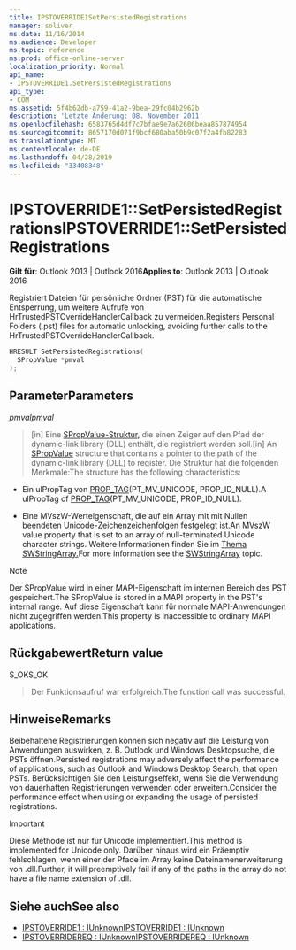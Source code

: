```yaml
---
title: IPSTOVERRIDE1SetPersistedRegistrations
manager: soliver
ms.date: 11/16/2014
ms.audience: Developer
ms.topic: reference
ms.prod: office-online-server
localization_priority: Normal
api_name:
- IPSTOVERRIDE1.SetPersistedRegistrations
api_type:
- COM
ms.assetid: 5f4b62db-a759-41a2-9bea-29fc04b2962b
description: 'Letzte Änderung: 08. November 2011'
ms.openlocfilehash: 6583765d4df7c7bfae9e7a62606beaa857874954
ms.sourcegitcommit: 8657170d071f9bcf680aba50b9c07f2a4fb82283
ms.translationtype: MT
ms.contentlocale: de-DE
ms.lasthandoff: 04/28/2019
ms.locfileid: "33408348"
---
```

# <a name="ipstoverride1setpersistedregistrations"></a><span data-ttu-id="97d4e-103">IPSTOVERRIDE1::SetPersistedRegistrations</span><span class="sxs-lookup"><span data-stu-id="97d4e-103">IPSTOVERRIDE1::SetPersistedRegistrations</span></span>

<span data-ttu-id="97d4e-104">**Gilt für**: Outlook 2013 | Outlook 2016</span><span class="sxs-lookup"><span data-stu-id="97d4e-104">**Applies to**: Outlook 2013 | Outlook 2016</span></span> 
  
<span data-ttu-id="97d4e-105">Registriert Dateien für persönliche Ordner (PST) für die automatische Entsperrung, um weitere Aufrufe von HrTrustedPSTOverrideHandlerCallback zu vermeiden.</span><span class="sxs-lookup"><span data-stu-id="97d4e-105">Registers Personal Folders (.pst) files for automatic unlocking, avoiding further calls to the HrTrustedPSTOverrideHandlerCallback.</span></span>
  
```cpp
HRESULT SetPersistedRegistrations(
  SPropValue *pmval
);
```

## <a name="parameters"></a><span data-ttu-id="97d4e-106">Parameter</span><span class="sxs-lookup"><span data-stu-id="97d4e-106">Parameters</span></span>

<span data-ttu-id="97d4e-107">_pmval_</span><span class="sxs-lookup"><span data-stu-id="97d4e-107">_pmval_</span></span>
  
> <span data-ttu-id="97d4e-108">[in] Eine [SPropValue-Struktur,](spropvalue.md) die einen Zeiger auf den Pfad der dynamic-link library (DLL) enthält, die registriert werden soll.</span><span class="sxs-lookup"><span data-stu-id="97d4e-108">[in] An [SPropValue](spropvalue.md) structure that contains a pointer to the path of the dynamic-link library (DLL) to register.</span></span> <span data-ttu-id="97d4e-109">Die Struktur hat die folgenden Merkmale:</span><span class="sxs-lookup"><span data-stu-id="97d4e-109">The structure has the following characteristics:</span></span> 
    
   - <span data-ttu-id="97d4e-110">Ein ulPropTag von [PROP_TAG](prop_tag.md)(PT_MV_UNICODE, PROP_ID_NULL).</span><span class="sxs-lookup"><span data-stu-id="97d4e-110">A ulPropTag of [PROP_TAG](prop_tag.md)(PT_MV_UNICODE, PROP_ID_NULL).</span></span>
    
   - <span data-ttu-id="97d4e-111">Eine MVszW-Werteigenschaft, die auf ein Array mit mit Nullen beendeten Unicode-Zeichenzeichenfolgen festgelegt ist.</span><span class="sxs-lookup"><span data-stu-id="97d4e-111">An MVszW value property that is set to an array of null-terminated Unicode character strings.</span></span> <span data-ttu-id="97d4e-112">Weitere Informationen finden Sie im [Thema SWStringArray.](swstringarray.md)</span><span class="sxs-lookup"><span data-stu-id="97d4e-112">For more information see the [SWStringArray](swstringarray.md) topic.</span></span> 
    
> [!NOTE]
> <span data-ttu-id="97d4e-113">Der SPropValue wird in einer MAPI-Eigenschaft im internen Bereich des PST gespeichert.</span><span class="sxs-lookup"><span data-stu-id="97d4e-113">The SPropValue is stored in a MAPI property in the PST's internal range.</span></span> <span data-ttu-id="97d4e-114">Auf diese Eigenschaft kann für normale MAPI-Anwendungen nicht zugegriffen werden.</span><span class="sxs-lookup"><span data-stu-id="97d4e-114">This property is inaccessible to ordinary MAPI applications.</span></span> 
  
## <a name="return-value"></a><span data-ttu-id="97d4e-115">Rückgabewert</span><span class="sxs-lookup"><span data-stu-id="97d4e-115">Return value</span></span>

<span data-ttu-id="97d4e-116">S_OK</span><span class="sxs-lookup"><span data-stu-id="97d4e-116">S_OK</span></span> 
  
> <span data-ttu-id="97d4e-117">Der Funktionsaufruf war erfolgreich.</span><span class="sxs-lookup"><span data-stu-id="97d4e-117">The function call was successful.</span></span>
    
## <a name="remarks"></a><span data-ttu-id="97d4e-118">Hinweise</span><span class="sxs-lookup"><span data-stu-id="97d4e-118">Remarks</span></span>

<span data-ttu-id="97d4e-119">Beibehaltene Registrierungen können sich negativ auf die Leistung von Anwendungen auswirken, z. B. Outlook und Windows Desktopsuche, die PSTs öffnen.</span><span class="sxs-lookup"><span data-stu-id="97d4e-119">Persisted registrations may adversely affect the performance of applications, such as Outlook and Windows Desktop Search, that open PSTs.</span></span> <span data-ttu-id="97d4e-120">Berücksichtigen Sie den Leistungseffekt, wenn Sie die Verwendung von dauerhaften Registrierungen verwenden oder erweitern.</span><span class="sxs-lookup"><span data-stu-id="97d4e-120">Consider the performance effect when using or expanding the usage of persisted registrations.</span></span>
  
> [!IMPORTANT]
> <span data-ttu-id="97d4e-121">Diese Methode ist nur für Unicode implementiert.</span><span class="sxs-lookup"><span data-stu-id="97d4e-121">This method is implemented for Unicode only.</span></span> <span data-ttu-id="97d4e-122">Darüber hinaus wird ein Präemptiv fehlschlagen, wenn einer der Pfade im Array keine Dateinamenerweiterung von .dll.</span><span class="sxs-lookup"><span data-stu-id="97d4e-122">Further, it will preemptively fail if any of the paths in the array do not have a file name extension of .dll.</span></span> 
  
## <a name="see-also"></a><span data-ttu-id="97d4e-123">Siehe auch</span><span class="sxs-lookup"><span data-stu-id="97d4e-123">See also</span></span>

- [<span data-ttu-id="97d4e-124">IPSTOVERRIDE1 : IUnknown</span><span class="sxs-lookup"><span data-stu-id="97d4e-124">IPSTOVERRIDE1 : IUnknown</span></span>](ipstoverride1iunknown.md) 
- [<span data-ttu-id="97d4e-125">IPSTOVERRIDEREQ : IUnknown</span><span class="sxs-lookup"><span data-stu-id="97d4e-125">IPSTOVERRIDEREQ : IUnknown</span></span>](ipstoverridereqiunknown.md)

